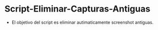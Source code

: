 # Script-Eliminar-Capturas-Antiguas
- El objetivo del script es eliminar autimaticamente screenshot antiguas.
